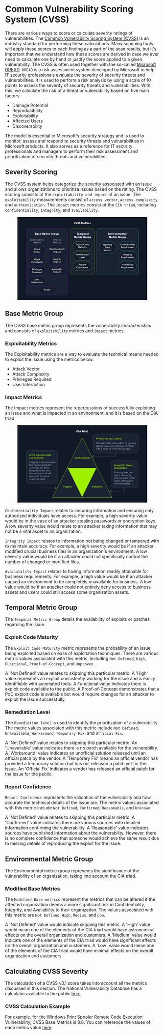 # Common Vulnerability Scoring System (CVSS)

There are various ways to score or calculate severity ratings of vulnerabilities. The [Common Vulnerability Scoring System (CVSS)](https://www.first.org/cvss/) is an industry standard for performing these calculations. Many scanning tools will apply these scores to each finding as a part of the scan results, but it's important that we understand how these scores are derived in case we ever need to calculate one by hand or justify the score applied to a given vulnerability. The CVSS is often used together with the so-called [Microsoft DREAD](https://en.wikipedia.org/wiki/DREAD_\(risk_assessment_model\)). `DREAD` is a risk assessment system developed by Microsoft to help IT security professionals evaluate the severity of security threats and vulnerabilities. It is used to perform a risk analysis by using a scale of 10 points to assess the severity of security threats and vulnerabilities. With this, we calculate the risk of a threat or vulnerability based on five main factors:

* Damage Potential
* Reproducibility
* Exploitability
* Affected Users
* Discoverability

The model is essential to Microsoft's security strategy and is used to monitor, assess and respond to security threats and vulnerabilities in Microsoft products. It also serves as a reference for IT security professionals and managers to perform their risk assessment and prioritization of security threats and vulnerabilities.

## Severity Scoring

The CVSS system helps categorize the severity associated with an issue and allows organizations to prioritize issues based on the rating. The CVSS scoring consists of the `exploitability and impact` of an issue. The `exploitability` measurements consist of `access vector`, `access complexity`, and `authentication`. The `impact` metrics consist of the `CIA triad`, including `confidentiality`, `integrity`, and `availability`.

<figure><img src="../../../../.gitbook/assets/image (10).png" alt=""><figcaption></figcaption></figure>

## Base Metric Group

The CVSS base metric group represents the vulnerability characteristics and consists of `exploitability` metrics and `impact` metrics.

### **Exploitability Metrics**

The Exploitability metrics are a way to evaluate the technical means needed to exploit the issue using the metrics below:

* Attack Vector
* Attack Complexity
* Privileges Required
* User Interaction

### Impact Metrics

The Impact metrics represent the repercussions of successfully exploiting an issue and what is impacted in an environment, and it is based on the CIA triad.

<figure><img src="../../../../.gitbook/assets/image (1) (1) (1) (1) (1).png" alt=""><figcaption></figcaption></figure>

`Confidentiality Impact` relates to securing information and ensuring only authorized individuals have access. For example, a high severity value would be in the case of an attacker stealing passwords or encryption keys. A low severity value would relate to an attacker taking information that may not be a vital asset to an organization.

`Integrity Impact` relates to information not being changed or tampered with to maintain accuracy. For example, a high severity would be if an attacker modified crucial business files in an organization's environment. A low severity value would be if an attacker could not specifically control the number of changed or modified files.

`Availability Impact` relates to having information readily attainable for business requirements. For example, a high value would be if an attacker caused an environment to be completely unavailable for business. A low value would be if an attacker could not entirely deny access to business assets and users could still access some organization assets.

## Temporal Metric Group

The `Temporal Metric Group` details the availability of exploits or patches regarding the issue.

### **Exploit Code Maturity**

The `Exploit Code Maturity` metric represents the probability of an issue being exploited based on ease of exploitation techniques. There are various metric values associated with this metric, including `Not Defined`, `High`, `Functional`, `Proof-of-Concept`, and `Unproven`.

A 'Not Defined' value relates to skipping this particular metric. A 'High' value represents an exploit consistently working for the issue and is easily identifiable with automated tools. A Functional value indicates there is exploit code available to the public. A Proof-of-Concept demonstrates that a PoC exploit code is available but would require changes for an attacker to exploit the issue successfully.

### **Remediation Level**

The `Remediation level` is used to identify the prioritization of a vulnerability. The metric values associated with this metric include `Not Defined`, `Unavailable`, `Workaround`, `Temporary Fix`, and `Official Fix`.

A 'Not Defined' value relates to skipping this particular metric. An 'Unavailable' value indicates there is no patch available for the vulnerability. A 'Workaround' value indicates an unofficial solution released until an official patch by the vendor. A 'Temporary Fix' means an official vendor has provided a temporary solution but has not released a patch yet for the issue. An 'Official Fix' indicates a vendor has released an official patch for the issue for the public.

### **Report Confidence**

`Report Confidence` represents the validation of the vulnerability and how accurate the technical details of the issue are. The metric values associated with this metric include `Not Defined`, `Confirmed`, `Reasonable`, and `Unknown`.

A 'Not Defined' value relates to skipping this particular metric. A 'Confirmed' value indicates there are various sources with detailed information confirming the vulnerability. A 'Reasonable' value indicates sources have published information about the vulnerability. However, there is no complete confidence that someone would achieve the same result due to missing details of reproducing the exploit for the issue.

## Environmental Metric Group

The Environmental metric group represents the significance of the vulnerability of an organization, taking into account the CIA triad.

### **Modified Base Metrics**

The `Modified Base metrics` represent the metrics that can be altered if the affected organization deems a more significant risk in Confidentiality, Integrity, and Availability to their organization. The values associated with this metric are `Not Defined`, `High`, `Medium`, and `Low`.

A 'Not Defined' value would indicate skipping this metric. A 'High' value would mean one of the elements of the CIA triad would have astronomical effects on the overall organization and customers. A 'Medium' value would indicate one of the elements of the CIA triad would have significant effects on the overall organization and customers. A 'Low' value would mean one of the elements of the CIA triad would have minimal effects on the overall organization and customers.

## Calculating CVSS Severity

The calculation of a CVSS v3.1 score takes into account all the metrics discussed in this section. The National Vulnerability Database has a calculator available to the public [here](https://nvd.nist.gov/vuln-metrics/cvss/v3-calculator).

### **CVSS Calculation Example**

For example, for the Windows Print Spooler Remote Code Execution Vulnerability, CVSS Base Metrics is 8.8. You can reference the values of each metric value [here](https://msrc.microsoft.com/update-guide/vulnerability/CVE-2021-34527).
